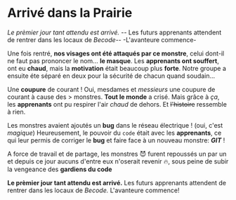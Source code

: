 # **Arrivé dans la Prairie**

*Le prèmier jour tant attendu est arrivé.*
-- Les futurs apprenants attendent de rentrer dans les locaux de *Becode*--
-L'avanteure commence-

Une fois rentré, **nos visages ont été attaqués par ce monstre**, celui dont-il ne faut pas prononcer le nom... **le masque**. Les __apprenants ont souffert__, ont eu **chaud**, mais la **__motivation__** était beaucoup plus **__forte__**. Notre groupe a ensuite éte séparé en deux pour la sécurité de chacun quand soudain...

Une **coupure** de courant ! Oui, mesdames et _messieurs_ une coupure de courant à cause des > monstres. **Tout le monde** a crisé. Mais grâce à *ça*, les __apprenants__ ont pu respirer l'air _chaud_ de dehors. Et ~~l'histoire~~ ressemble à rien. 

Les monstres avaient ajoutés un **bug** dans le réseau électrique ! 
(oui, c'est *magique*)
Heureusement, le pouvoir du `code` était avec les __apprenants__, ce qui leur permis de corriger le **bug** et faire face à un nouveau monstre: _**GIT**_ !

A force de travail et de partage, les monstres :smiling_imp: furent repoussés un par un et depuis ce jour aucuns d'entre eux n'oserait revenir :fire:, sous peine de subir la vengeance des **gardiens du code** 

**Le prèmier jour tant attendu est arrivé.**
Les futurs apprenants attendent de rentrer dans les locaux de *Becode.*
L'avanteure commence!

